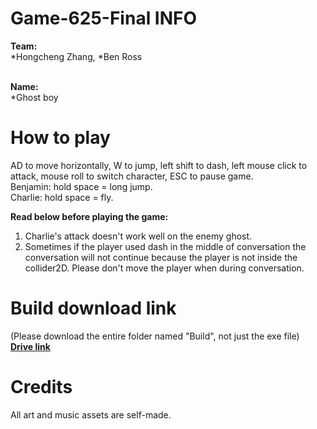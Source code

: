 # Game-625-Final INFO

**Team:** <br>
*Hongcheng Zhang, *Ben Ross <br>
<br>

**Name:** <br>
*Ghost boy<br>

# How to play
AD to move horizontally, W to jump, left shift to dash, left mouse click to attack, mouse roll to switch character, ESC to pause game. <br>
Benjamin: hold space = long jump. <br>
Charlie: hold space = fly. <br>

**Read below before playing the game:**
1. Charlie's attack doesn't work well on the enemy ghost. <br>
2. Sometimes if the player used dash in the middle of conversation the conversation will not continue because the player is not inside the collider2D. Please don't move the player when during conversation. 

# Build download link
(Please download the entire folder named "Build", not just the exe file) <br>
[**Drive link**](https://drive.google.com/drive/folders/1UmUn1V4HbuO0sytkH7Bhb47-yaq14HY6?usp=sharing) <br>

# Credits
All art and music assets are self-made. 
